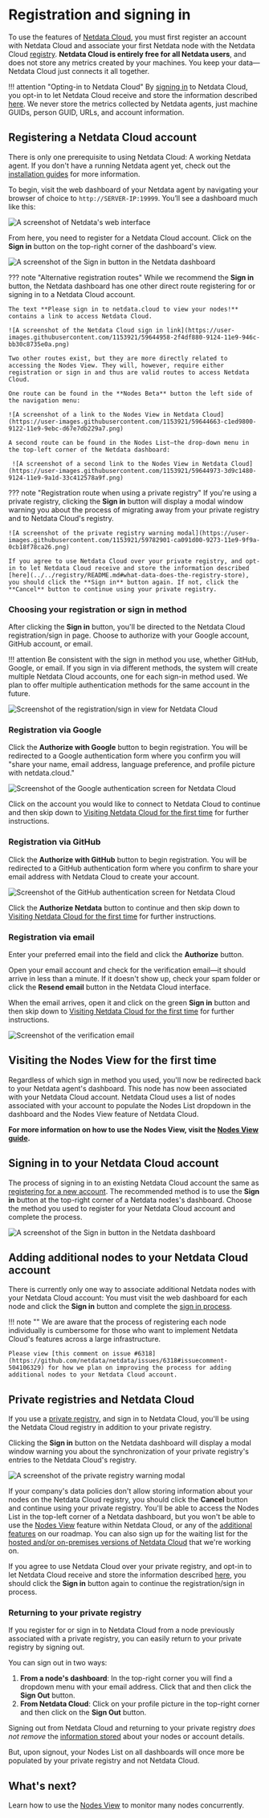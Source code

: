 # Registration and signing in

To use the features of [Netdata Cloud](README.md), you must first register an account with Netdata Cloud and associate your first Netdata node with the Netdata Cloud [registry](../../registry/README.md). **Netdata Cloud is entirely free for all Netdata users**, and does not store any metrics created by your machines. You keep your data—Netdata Cloud just connects it all together.

!!! attention "Opting-in to Netdata Cloud"
    By [signing in](signing-in.md) to Netdata Cloud, you opt-in to let Netdata Cloud receive and store the information described [here](../../registry/README.md#what-data-does-the-registry-store). We never store the metrics collected by Netdata agents, just machine GUIDs, person GUID, URLs, and account information.

## Registering a Netdata Cloud account

There is only one prerequisite to using Netdata Cloud: A working Netdata agent. If you don't have a running Netdata agent yet, check out the [installation guides](../../packaging/installer/) for more information.

To begin, visit the web dashboard of your Netdata agent by navigating your browser of choice to `http://SERVER-IP:19999`. You’ll see a dashboard much like this:

![A screenshot of Netdata's web interface](https://user-images.githubusercontent.com/1153921/59644657-b7330300-9122-11e9-9dda-ea784422f3f2.png)

From here, you need to register for a Netdata Cloud account. Click on the **Sign in** button on the top-right corner of the dashboard's view.

![A screenshot of the Sign in button in the Netdata dashboard](https://user-images.githubusercontent.com/1153921/59782688-6252d200-9273-11e9-9975-52be0d6714bf.png)

??? note "Alternative registration routes"
    While we recommend the **Sign in** button, the Netdata dashboard has one other direct route registering for or signing in to a Netdata Cloud account.

```
The text **Please sign in to netdata.cloud to view your nodes!** contains a link to access Netdata Cloud.

![A screenshot of the Netdata Cloud sign in link](https://user-images.githubusercontent.com/1153921/59644958-2f4df880-9124-11e9-946c-bb30c8735e0a.png)

Two other routes exist, but they are more directly related to accessing the Nodes View. They will, however, require either registration or sign in and thus are valid routes to access Netdata Cloud.

One route can be found in the **Nodes Beta** button the left side of the navigation menu:

![A screenshot of a link to the Nodes View in Netdata Cloud](https://user-images.githubusercontent.com/1153921/59644663-c1ed9800-9122-11e9-9ebc-d67e7db229a7.png)

A second route can be found in the Nodes List—the drop-down menu in the top-left corner of the Netdata dashboard:

 ![A screenshot of a second link to the Nodes View in Netdata Cloud](https://user-images.githubusercontent.com/1153921/59644973-3d9c1480-9124-11e9-9a1d-33c412578a9f.png)
```

??? note "Registration route when using a private registry"
    If you're using a private registry, clicking the **Sign in** button will display a modal window warning you about the process of migrating away from your private registry and to Netdata Cloud's registry.

```
![A screenshot of the private registry warning modal](https://user-images.githubusercontent.com/1153921/59782901-ca091d00-9273-11e9-9f9a-0cb18f78ca26.png)

If you agree to use Netdata Cloud over your private registry, and opt-in to let Netdata Cloud receive and store the information described [here](../../registry/README.md#what-data-does-the-registry-store), you should click the **Sign in** button again. If not, click the **Cancel** button to continue using your private registry.
```

### Choosing your registration or sign in method

After clicking the **Sign in** button, you'll be directed to the Netdata Cloud registration/sign in page. Choose to authorize with your Google account, GitHub account, or email.

!!! attention
    Be consistent with the sign in method you use, whether GitHub, Google, or email. If you sign in via different methods, the system will create multiple Netdata Cloud accounts, one for each sign-in method used. We plan to offer multiple authentication methods for the same account in the future.

![Screenshot of the registration/sign in view for Netdata Cloud](https://user-images.githubusercontent.com/1153921/59783226-8bc02d80-9274-11e9-8bbc-4718759b3145.png)

### Registration via Google

Click the **Authorize with Google** button to begin registration. You will be redirected to a Google authentication form where you confirm you will "share your name, email address, language preference, and profile picture with netdata.cloud." 

![Screenshot of the Google authentication screen for Netdata Cloud](https://user-images.githubusercontent.com/1153921/59786094-50752d00-927b-11e9-9411-5d7ce2b71ab0.png)

Click on the account you would like to connect to Netdata Cloud to continue and then skip down to [Visiting Netdata Cloud for the first time](#visiting-the-nodes-view-for-the-first-time) for further instructions.

### Registration via GitHub

Click the **Authorize with GitHub** button to begin registration. You will be redirected to a GitHub authentication form where you confirm to share your email address with Netdata Cloud to create your account.

![Screenshot of the GitHub authentication screen for Netdata Cloud](https://user-images.githubusercontent.com/1153921/59786227-a2b64e00-927b-11e9-939b-6fc51ef453b0.png)

Click the **Authorize Netdata** button to continue and then skip down to [Visiting Netdata Cloud for the first time](#visiting-the-nodes-view-for-the-first-time) for further instructions.

### Registration via email

Enter your preferred email into the field and click the **Authorize** button. 

Open your email account and check for the verification email—it should arrive in less than a minute. If it doesn't show up, check your spam folder or click the **Resend email** button in the Netdata Cloud interface.

When the email arrives, open it and click on the green **Sign in** button and then skip down to [Visiting Netdata Cloud for the first time](#visiting-the-nodes-view-for-the-first-time) for further instructions.

![Screenshot of the verification email](https://user-images.githubusercontent.com/1153921/59783969-338a2b00-9276-11e9-84b8-a4f678de1242.png)

## Visiting the Nodes View for the first time

Regardless of which sign in method you used, you'll now be redirected back to your Netdata agent's dashboard. This node has now been associated with your Netdata Cloud account. Netdata Cloud uses a list of nodes associated with your account to populate the Nodes List dropdown in the dashboard and the Nodes View feature of Netdata Cloud.

**For more information on how to use the Nodes View, visit the [Nodes View guide](nodes-view.md).**

## Signing in to your Netdata Cloud account

The process of signing in to an existing Netdata Cloud account the same as [registering for a new account](#registering-a-netdata-cloud-account). The recommended method is to use the **Sign in** button at the top-right corner of a Netdata nodes's dashboard. Choose the method you used to register for your Netdata Cloud account and complete the process.

![A screenshot of the Sign in button in the Netdata dashboard](https://user-images.githubusercontent.com/1153921/59782688-6252d200-9273-11e9-9975-52be0d6714bf.png)

## Adding additional nodes to your Netdata Cloud account

There is currently only one way to associate additional Netdata nodes with your Netdata Cloud account: You must visit the web dashboard for each node and click the **Sign in** button and complete the [sign in process](#signing-in-to-your-netdata-cloud-account).

!!! note ""
    We are aware that the process of registering each node individually is cumbersome for those who want to implement Netdata Cloud's features across a large infrastructure. 

```
Please view [this comment on issue #6318](https://github.com/netdata/netdata/issues/6318#issuecomment-504106329) for how we plan on improving the process for adding additional nodes to your Netdata Cloud account.
```

## Private registries and Netdata Cloud

If you use a [private registry](../../registry/README.md#run-your-own-registry), and sign in to Netdata Cloud, you'll be using the Netdata Cloud registry in addition to your private registry.

Clicking the **Sign in** button on the Netdata dashboard will display a modal window warning you about the synchronization of your private registry's entries to the Netdata Cloud's registry.

![A screenshot of the private registry warning modal](https://user-images.githubusercontent.com/1153921/59807493-fd1bd280-92ac-11e9-8017-98efb2cbbed8.png)

If your company's data policies don't allow storing information about your nodes on the Netdata Cloud registry, you should click the **Cancel** button and continue using your private registry. You'll be able to access the Nodes List in the top-left corner of a Netdata dashboard, but you won't be able to use the [Nodes View](nodes-view.md) feature within Netdata Cloud, or any of the [additional features](https://blog.netdata.cloud/posts/netdata-cloud-announcement/#what-features-will-netdata-cloud-offer) on our roadmap. You can also sign up for the waiting list for the [hosted and/or on-premises versions of Netdata Cloud](README.md#running-netdata-cloud-on-premises-or-as-a-hosted-instance) that we're working on.

If you agree to use Netdata Cloud over your private registry, and opt-in to let Netdata Cloud receive and store the information described [here](../../registry/README.md#what-data-does-the-registry-store), you should click the **Sign in** button again to continue the registration/sign in process.

### Returning to your private registry

If you register for or sign in to Netdata Cloud from a node previously associated with a private registry, you can easily return to your private registry by signing out.

You can sign out in two ways:

1.  **From a node's dashboard**: In the top-right corner you will find a dropdown menu with your email address. Click that and then click the **Sign Out** button.
2.  **From Netdata Cloud**: Click on your profile picture in the top-right corner and then click on the **Sign Out** button.

Signing out from Netdata Cloud and returning to your private registry *does not remove* the [information stored](../../registry/README.md#what-data-does-the-registry-store) about your nodes or account details.

But, upon signout, your Nodes List on all dashboards will once more be populated by your private registry and not Netdata Cloud.

<!-- ## The 'Synchronize with Netdata Cloud' button

Once signed in to Netdata Cloud, the Nodes List dropdown will now show a button labeled `Synchronize with netdata.cloud`. 

The `Synchronize with Netdata Cloud` button is a migration (or import) tool for Netdata Cloud. If either the public or your private registry contains a list of nodes associated with your `person_guid`, it will import them into Netdata Cloud and associate them with the `accounts` information in the Netdata Cloud registry.

When you click the `Synchronize with netdata.cloud` button, you will receive one of two popup messages based on whether you were using the public registry (at `registry.my-netdata.io`) or a private registry.

**Public registry**:

![Screenshot of the synchronization warning for public registries](https://user-images.githubusercontent.com/1153921/59807540-3a806000-92ad-11e9-99b7-e2254d817ed4.png)

**Private registry**:

![Screenshot of the synchronization warning for private registries](https://user-images.githubusercontent.com/1153921/59807459-d8bff600-92ac-11e9-997f-e84b909f266e.png)

If you do not want to synchronize your registry of choice with Netdata Cloud, click `Cancel`.

If you do, click `Synchronize`. This will push GUIDs, hostnames, and URLs to Netdata Cloud's registry.

Now, when you visit the Nodes View, you will be able to see all the nodes that were once associated with the public/private registry you were using previously. -->

## What's next?

Learn how to use the [Nodes View](nodes-view.md) to monitor many nodes concurrently.

